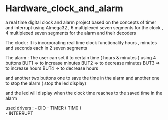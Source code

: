 # Hardware_clock_and_alarm

a real time digital clock and alarm project based on the concepts of timer and interrupt using Atmega32 , 6 multiplexed seven segments for the clock , 4 multiplexed seven segments for the alarm and their decoders 

The clock : 
It is incorporating real time clock functionality hours , minutes and seconds each in 2 seven segments

The alarm : 
The user can set it to certain time ( hours & minutes ) using 4 buttons 
 BUT1 => to increase minutes
 BUT2 => to decrease minutes
 BUT3 => to increase hours 
 BUT4 => to decrease hours 

and another two buttons one to save the time in the alarm and another one to stop the alarm ( stop the led display) 

and the led will display when the clock time reaches to the saved time in the alarm 

used drivers : 
     -   DIO 
     -   TIMER ( TIM0 )  
     -   INTERRUPT 
